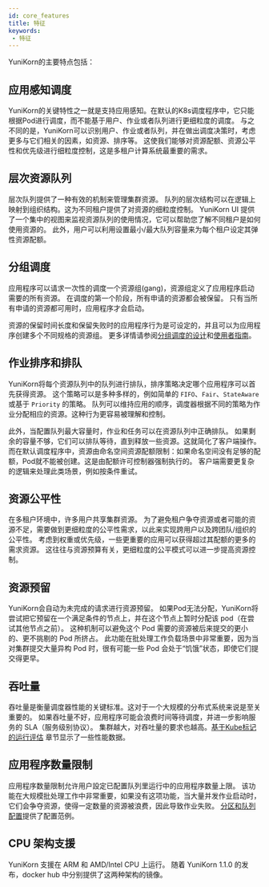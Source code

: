 ```yaml
---
id: core_features
title: 特征
keywords:
 - 特征
---
```


<!--
Licensed to the Apache Software Foundation (ASF) under one
or more contributor license agreements.  See the NOTICE file
distributed with this work for additional information
regarding copyright ownership.  The ASF licenses this file
to you under the Apache License, Version 2.0 (the
"License"); you may not use this file except in compliance
with the License.  You may obtain a copy of the License at

  http://www.apache.org/licenses/LICENSE-2.0

Unless required by applicable law or agreed to in writing,
software distributed under the License is distributed on an
"AS IS" BASIS, WITHOUT WARRANTIES OR CONDITIONS OF ANY
KIND, either express or implied.  See the License for the
specific language governing permissions and limitations
under the License.
-->

YuniKorn的主要特点包括：

## 应用感知调度

YuniKorn的关键特性之一就是支持应用感知。在默认的K8s调度程序中，它只能根据Pod进行调度，而不能基于用户、作业或者队列进行更细粒度的调度。
与之不同的是，YuniKorn可以识别用户、作业或者队列，并在做出调度决策时，考虑更多与它们相关的因素，如资源、排序等。
这使我们能够对资源配额、资源公平性和优先级进行细粒度控制，这是多租户计算系统最重要的需求。

## 层次资源队列

层次队列提供了一种有效的机制来管理集群资源。
队列的层次结构可以在逻辑上映射到组织结构。这为不同租户提供了对资源的细粒度控制。
YuniKorn UI 提供了一个集中的视图来监视资源队列的使用情况，它可以帮助您了解不同租户是如何使用资源的。
此外，用户可以利用设置最小/最大队列容量来为每个租户设定其弹性资源配额。

## 分组调度

应用程序可以请求一次性的调度一个资源组(gang)，资源组定义了应用程序启动需要的所有资源。
在调度的第一个阶段，所有申请的资源都会被保留。
只有当所有申请的资源都可用时，应用程序才会启动。

资源的保留时间长度和保留失败时的应用程序行为是可设定的，并且可以为应用程序创建多个不同规格的资源组。
更多详情请参阅[分组调度的设计](design/gang_scheduling.md)和[使用者指南](user_guide/gang_scheduling.md)。

## 作业排序和排队

YuniKorn将每个资源队列中的队列进行排队，排序策略决定哪个应用程序可以首先获得资源。
这个策略可以是多种多样的，例如简单的 `FIFO`、`Fair`、`StateAware` 或基于 `Priority` 的策略。
队列可以维持应用的顺序，调度器根据不同的策略为作业分配相应的资源。这种行为更容易被理解和控制。

此外，当配置队列最大容量时，作业和任务可以在资源队列中正确排队。
如果剩余的容量不够，它们可以排队等待，直到释放一些资源。这就简化了客户端操作。
而在默认调度程序中，资源由命名空间资源配额限制：如果命名空间没有足够的配额，Pod就不能被创建。这是由配额许可控制器强制执行的。
客户端需要更复杂的逻辑来处理此类场景，例如按条件重试。

## 资源公平性

在多租户环境中，许多用户共享集群资源。
为了避免租户争夺资源或者可能的资源不足，需要做到更细粒度的公平性需求，以此来实现跨用户以及跨团队/组织的公平性。
考虑到权重或优先级，一些更重要的应用可以获得超过其配额的更多的需求资源。
这往往与资源预算有关，更细粒度的公平模式可以进一步提高资源控制。

## 资源预留

YuniKorn会自动为未完成的请求进行资源预留。
如果Pod无法分配，YuniKorn将尝试把它预留在一个满足条件的节点上，并在这个节点上暂时分配该 pod（在尝试其他节点之前）。
这种机制可以避免这个 Pod 需要的资源被后来提交的更小的、更不挑剔的 Pod 所挤占。
此功能在批处理工作负载场景中非常重要，因为当对集群提交大量异构 Pod 时，很有可能一些 Pod 会处于“饥饿”状态，即使它们提交得更早。

## 吞吐量

吞吐量是衡量调度器性能的关键标准。这对于一个大规模的分布式系统来说是至关重要的。
如果吞吐量不好，应用程序可能会浪费时间等待调度，并进一步影响服务的 SLA（服务级别协议）。
集群越大，对吞吐量的要求也越高。[基于Kube标记的运行评估](performance/evaluate_perf_function_with_kubemark.md) 章节显示了一些性能数据。

## 应用程序数量限制

应用程序数量限制允许用户設定已配置队列里运行中的应用程序数量上限。
该功能在大规模批处理工作中非常重要，如果没有这项功能，当大量并发作业启动时，它们会争夺资源，使得一定数量的资源被浪费，因此导致作业失败。
[分区和队列配置](user_guide/queue_config.md)提供了配置范例。

## CPU 架构支援

YuniKorn 支援在 ARM 和 AMD/Intel CPU 上运行。
随着 YuniKorn 1.1.0 的发布，docker hub 中分别提供了这两种架构的镜像。
